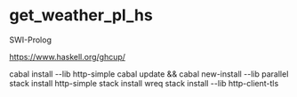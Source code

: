 # get_weather_pl_hs

SWI-Prolog

https://www.haskell.org/ghcup/

cabal install --lib http-simple
cabal update && cabal new-install --lib parallel
stack install http-simple
stack install wreq
stack install --lib http-client-tls